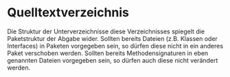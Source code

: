 # Quelltextverzeichnis
Die Struktur der Unterverzeichnisse diese Verzeichnisses spiegelt die Paketstruktur der Abgabe wider.
Sollten bereits Dateien (z.B. Klassen oder Interfaces) in Paketen vorgegeben sein, so dürfen diese nicht in ein anderes Paket verschoben werden.
Sollten bereits Methodensignaturen in eben genannten Dateien vorgegeben sein, so dürfen auch diese nicht verändert werden.
